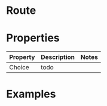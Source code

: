 # Route


# Properties


| Property | Description | Notes | 
| -------- | ----------- | ----- |
| Choice | todo | |




# Examples
